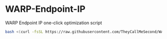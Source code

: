 # WARP-Endpoint-IP
WARP Endpoint IP one-click optimization script

```bash
bash <(curl -fsSL https://raw.githubusercontent.com/TheyCallMeSecond/WARP-Endpoint-IP/main/ip.sh)
```
